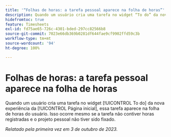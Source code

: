 ```yaml
---
title: '“Folhas de horas: a tarefa pessoal aparece na folha de horas”'
description: Quando um usuário cria uma tarefa no widget “To do” da nova experiência da página inicial, essa tarefa é exibida na folha de horas do usuário. Isso ocorre mesmo se a tarefa não contiver horas registradas e o projeto pessoal não tiver sido fixado.
hidefromtoc: true
feature: Timesheets
exl-id: fd75ae65-726c-4301-bded-297cc82566b8
source-git-commit: 7023e66db369b0281df644fae9cf9902ffd59c3b
workflow-type: tm+mt
source-wordcount: '94'
ht-degree: 100%

---
```


# Folhas de horas: a tarefa pessoal aparece na folha de horas

Quando um usuário cria uma tarefa no widget [!UICONTROL To do] da nova experiência da [!UICONTROL Página inicial], essa tarefa aparece na folha de horas do usuário. Isso ocorre mesmo se a tarefa não contiver horas registradas e o projeto pessoal não tiver sido fixado.

_Relatado pela primeira vez em 3 de outubro de 2023._
